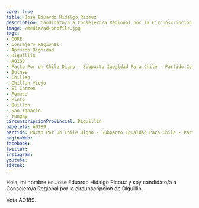 ```yaml
---
core: true
title: Jose Eduardo Hidalgo Ricouz
description: Candidato/a a Consejero/a Regional por la Circunscripción de Diguillin
image: /media/ad-profile.jpg
tags:
- CORE
- Consejero Regional
- Apruebo Dignidad
- Diguillin
- AO189
- Pacto Por un Chile Digno - Subpacto Igualdad Para Chile - Partido Comunista De Chile
- Bulnes
- Chillan
- Chillan Viejo
- El Carmen
- Pemuco
- Pinto
- Quillon
- San Ignacio
- Yungay
circunscripcionProvincial: Diguillin
papeleta: AO189
partido: Pacto Por un Chile Digno - Subpacto Igualdad Para Chile - Partido Comunista De Chile
paginaWeb:
facebook:
twitter:
instagram:
youtube:
tiktok:
---
```

Hola, mi nombre es Jose Eduardo Hidalgo Ricouz y soy candidato/a a Consejero/a Regional por la circunscripcion de Diguillin.

Vota AO189.